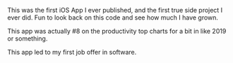 This was the first iOS App I ever published, and the first true side project I ever did. Fun to look back on this code and see how much I have grown. 

This app was actually #8 on the productivity top charts for a bit in like 2019 or something. 

This app led to my first job offer in software.
